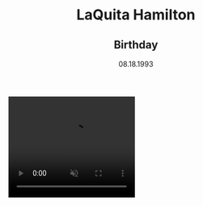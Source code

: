   <title>All About Me</title>
  
  <header>
    <h1>LaQuita Hamilton</h1>
    <h2>Birthday </h2>
    <time>08.18.1993</time>
  </header>
  <!-- Favorite Song -->
<video controls width="250" height="200" muted>
  <source src="https://www.youtube.com/watch?v=ni1V2jnPKWY" type="video/webm" />
  <source src="https://www.youtube.com/watch?v=ni1V2jnPKWY" type="video/mp4" />
</video>
</article>



